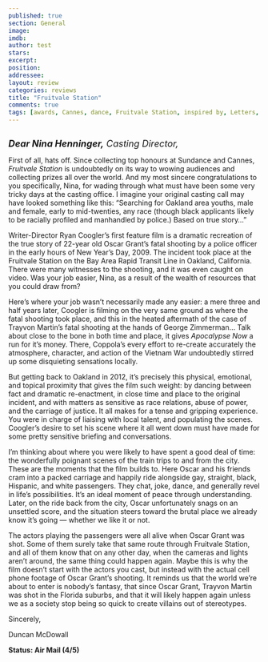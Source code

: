 ```yaml
---
published: true
section: General
image: 
imdb: 
author: test 
stars: 
excerpt: 
position: 
addressee: 
layout: review
categories: reviews
title: "Fruitvale Station"
comments: true
tags: [awards, Cannes, dance, Fruitvale Station, inspired by, Letters, Martin, shooting, Sundance, trial, true story, ZImmerman]
---
```

<div><p><span class="full-image-block ssNonEditable"><span><a href="/letters/2013/8/6/fruitvale-station.html"><img src="http://static.squarespace.com/static/5005f6bcc4aa41161b33e89e/5329cf1fe4b07c068ebf74de/5329cf1fe4b07c068ebf7883/1375818682307/Fruitvale%20Station.jpg" alt="" /></a></span></span></p><p><em><span style="font-size:130%;"><strong>Dear Nina Henninger,</strong> Casting Director,</span></em></p><p>First of all, hats off. Since collecting top honours at Sundance and Cannes, <em>Fruitvale Station</em> is undoubtedly on its way to wowing audiences and collecting prizes all over the world. And my most sincere congratulations to you specifically, Nina, for wading through what must have been some very tricky days at the casting office. I imagine your original casting call may have looked something like this: &ldquo;Searching for Oakland area youths, male and female, early to mid-twenties, any race (though black applicants likely to be racially profiled and manhandled by police.) Based on true story&#8230;&rdquo;</p><p>Writer-Director Ryan Coogler&rsquo;s first feature film is a dramatic recreation of the true story of 22-year old Oscar Grant&rsquo;s fatal shooting by a police officer in the early hours of New Year&rsquo;s Day, 2009. The incident took place at the Fruitvale Station on the Bay Area Rapid Transit Line in Oakland, California. There were many witnesses to the shooting, and it was even caught on video. Was your job easier, Nina, as a result of the wealth of resources that you could draw from?</p><p>Here&rsquo;s where your job wasn&rsquo;t necessarily made any easier: a mere three and half years later, Coogler is filming on the very same ground as where the fatal shooting took place, and this in the heated aftermath of the case of Trayvon Martin&rsquo;s fatal shooting at the hands of George Zimmerman&hellip; Talk about close to the bone in both time and place, it gives <em>Apocalypse Now</em> a run for it&#8217;s money. There, Coppola&rsquo;s every effort to re-create accurately the atmosphere, character, and action of the Vietnam War undoubtedly stirred up some disquieting sensations locally.</p><p>But getting back to Oakland in 2012, it&rsquo;s precisely this physical, emotional, and topical proximity that gives the film such weight: by dancing between fact and dramatic re-enactment, in close time and place to the original incident, and with matters as sensitive as race relations, abuse of power, and the carriage of justice. It all makes for a tense and gripping experience. You were in charge of liaising with local talent, and populating the scenes. Coogler&rsquo;s desire to set his scene where it all went down must have made for some pretty sensitive briefing and conversations.</p><p>I&rsquo;m thinking about where you were likely to have spent a good deal of time: the wonderfully poignant scenes of the train trips to and from the city. These are the moments that the film builds to. Here Oscar and his friends cram into a packed carriage and happily ride alongside gay, straight, black, Hispanic, and white passengers. They chat, joke, dance, and generally revel in life&rsquo;s possibilities. It&rsquo;s an ideal moment of peace through understanding. Later, on the ride back from the city, Oscar unfortunately snags on an unsettled score, and the situation steers toward the brutal place we already know it&rsquo;s going &mdash; whether we like it or not.</p><p>The actors playing the passengers were all alive when Oscar Grant was shot. Some of them surely take that same route through Fruitvale Station, and all of them know that on any other day, when the cameras and lights aren&rsquo;t around, the same thing could happen again. Maybe this is why the film doesn&rsquo;t start with the actors you cast, but instead with the actual cell phone footage of Oscar Grant&rsquo;s shooting. It reminds us that the world we&rsquo;re about to enter is nobody&rsquo;s fantasy, that since Oscar Grant, Trayvon Martin was shot in the Florida suburbs, and that it will likely happen again unless we as a society stop being so quick to create villains out of stereotypes.</p><p>Sincerely,</p><p>Duncan McDowall</p><p><strong>Status: Air Mail (4/5)</strong></p></div>
